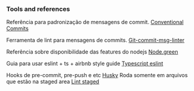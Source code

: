 ### Tools and references

Referência para padronização de mensagens de commit.
[Conventional Commits](https://www.conventionalcommits.org/en/v1.0.0/)

Ferramenta de lint para mensagens de commits.
[Git-commit-msg-linter](https://www.npmjs.com/package/git-commit-msg-linter)

Referência sobre disponibilidade das features do nodejs
[Node.green](https://node.green/)

Guia para usar eslint + ts + airbnb style guide
[Typescript eslint](https://github.com/typescript-eslint/typescript-eslint/blob/master/docs/getting-started/linting/README.md)

Hooks de pre-commit, pre-push e etc
[Husky](https://github.com/typicode/husky)
Roda somente em arquivos que estão na staged area
[Lint staged](https://github.com/okonet/lint-staged#readme)